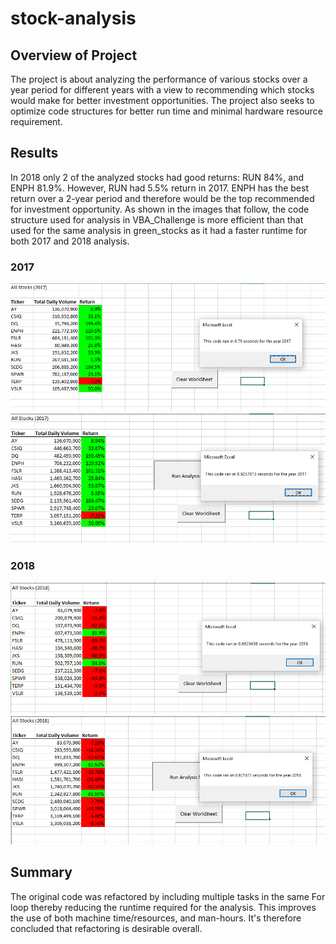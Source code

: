 # stock-analysis

## Overview of Project
The project is about analyzing the performance of various stocks over a year period for different years with a view to recommending which stocks would make for better investment opportunities. The project also seeks to optimize code structures for better run time and minimal hardware resource requirement.

## Results
In 2018 only 2 of the analyzed stocks had good returns: RUN 84%, and ENPH 81.9%. However, RUN had 5.5% return in 2017. ENPH has the best return over a 2-year period and therefore would be the top recommended for investment opportunity.
As shown in the images that follow, the code structure used for analysis in VBA_Challenge is more efficient than that used for the same analysis in green_stocks as it had a faster runtime for both 2017 and 2018 analysis.

### 2017
![VBA_Challenge_2017](Resources/VBA_Challenge_2017.png)
![green_stocks_2017](Resources/green_stocks_2017.png)

### 2018
![VBA_Challenge_2018](Resources/VBA_Challenge_2018.png)
![green_stocks_2018](Resources/green_stocks_2018.png)

## Summary
The original code was refactored by including multiple tasks in the same For loop thereby reducing the runtime required for the analysis. This improves the use of both machine time/resources, and man-hours. It's therefore concluded that refactoring is desirable overall.
